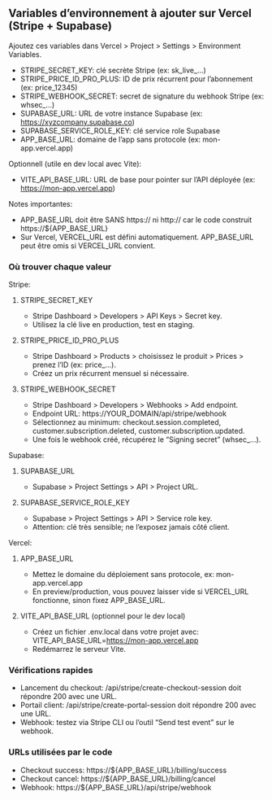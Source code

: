 ## Variables d’environnement à ajouter sur Vercel (Stripe + Supabase)

Ajoutez ces variables dans Vercel > Project > Settings > Environment Variables.

- STRIPE_SECRET_KEY: clé secrète Stripe (ex: sk_live_...)
- STRIPE_PRICE_ID_PRO_PLUS: ID de prix récurrent pour l’abonnement (ex: price_12345)
- STRIPE_WEBHOOK_SECRET: secret de signature du webhook Stripe (ex: whsec_...)
- SUPABASE_URL: URL de votre instance Supabase (ex: https://xyzcompany.supabase.co)
- SUPABASE_SERVICE_ROLE_KEY: clé service role Supabase
- APP_BASE_URL: domaine de l’app sans protocole (ex: mon-app.vercel.app)

Optionnell (utile en dev local avec Vite):
- VITE_API_BASE_URL: URL de base pour pointer sur l’API déployée (ex: https://mon-app.vercel.app)

Notes importantes:
- APP_BASE_URL doit être SANS https:// ni http:// car le code construit https://${APP_BASE_URL}
- Sur Vercel, VERCEL_URL est défini automatiquement. APP_BASE_URL peut être omis si VERCEL_URL convient.

### Où trouver chaque valeur

Stripe:
1) STRIPE_SECRET_KEY
   - Stripe Dashboard > Developers > API Keys > Secret key.
   - Utilisez la clé live en production, test en staging.

2) STRIPE_PRICE_ID_PRO_PLUS
   - Stripe Dashboard > Products > choisissez le produit > Prices > prenez l’ID (ex: price_...).
   - Créez un prix récurrent mensuel si nécessaire.

3) STRIPE_WEBHOOK_SECRET
   - Stripe Dashboard > Developers > Webhooks > Add endpoint.
   - Endpoint URL: https://YOUR_DOMAIN/api/stripe/webhook
   - Sélectionnez au minimum: checkout.session.completed, customer.subscription.deleted, customer.subscription.updated.
   - Une fois le webhook créé, récupérez le “Signing secret” (whsec_...).

Supabase:
1) SUPABASE_URL
   - Supabase > Project Settings > API > Project URL.

2) SUPABASE_SERVICE_ROLE_KEY
   - Supabase > Project Settings > API > Service role key.
   - Attention: clé très sensible; ne l’exposez jamais côté client.

Vercel:
1) APP_BASE_URL
   - Mettez le domaine du déploiement sans protocole, ex: mon-app.vercel.app
   - En preview/production, vous pouvez laisser vide si VERCEL_URL fonctionne, sinon fixez APP_BASE_URL.

2) VITE_API_BASE_URL (optionnel pour le dev local)
   - Créez un fichier .env.local dans votre projet avec:
     VITE_API_BASE_URL=https://mon-app.vercel.app
   - Redémarrez le serveur Vite.

### Vérifications rapides
- Lancement du checkout: /api/stripe/create-checkout-session doit répondre 200 avec une URL.
- Portail client: /api/stripe/create-portal-session doit répondre 200 avec une URL.
- Webhook: testez via Stripe CLI ou l’outil “Send test event” sur le webhook.

### URLs utilisées par le code
- Checkout success: https://${APP_BASE_URL}/billing/success
- Checkout cancel: https://${APP_BASE_URL}/billing/cancel
- Webhook: https://${APP_BASE_URL}/api/stripe/webhook


